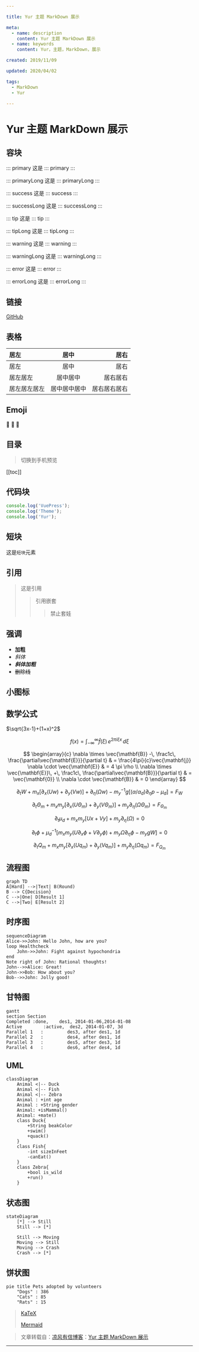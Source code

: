```yaml
---

title: Yur 主题 MarkDown 展示

meta:
  - name: description
    content: Yur 主题 MarkDown 展示
  - name: keywords
    content: Yur，主题，MarkDown，展示

created: 2019/11/09

updated: 2020/04/02

tags:
  - MarkDown
  - Yur

---
```


# Yur 主题 MarkDown 展示

## 容块

::: primary
这是 ::: primary
:::

::: primaryLong
这是 ::: primaryLong
:::

::: success
这是 ::: success
:::

::: successLong
这是 ::: successLong
:::

::: tip
这是 ::: tip
:::

::: tipLong
这是 ::: tipLong
:::

::: warning
这是 ::: warning
:::

::: warningLong
这是 ::: warningLong
:::

::: error
这是 ::: error
:::

::: errorLong
这是 ::: errorLong
:::

## 链接

[GitHub](https://github.com/lucifer103/vue-press)

## 表格

| 居左 | 居中 | 居右 |
| :- | :-: | -: |
| 居左 | 居中 | 居右 |
| 居左居左 | 居中居中 | 居右居右 |
| 居左居左居左 | 居中居中居中 | 居右居右居右 |

## Emoji

:tada: :100: :apple:

## 目录

> 切换到手机预览

[[toc]]

## 代码块

```js {1,3}
console.log('VuePress');
console.log('Theme');
console.log('Yur');
```

## 短块

这是`短块`元素

## 引用

> 这是引用
>> 引用嵌套
>>> 禁止套娃

## 强调

- **加粗**
- *斜体*
- ***斜体加粗***
- ~~删除线~~

## 小图标

<Icon name="tupian"></Icon>

<Icon name="chuandai-copy" color="#39c5bb"></Icon>

<Icon name="shuimian" size="2em"></Icon>

## 数学公式

$\sqrt{3x-1}+(1+x)^2$

$$ f(x) = \int _{-\infty}^\infty \hat f(\xi)\, e^{2 \pi i \xi x} \, d\xi$$

$$
\begin{array}{c}
\nabla \times \vec{\mathbf{B}} -\, \frac1c\, \frac{\partial\vec{\mathbf{E}}}{\partial t} &
= \frac{4\pi}{c}\vec{\mathbf{j}}    \nabla \cdot \vec{\mathbf{E}} & = 4 \pi \rho \\
\nabla \times \vec{\mathbf{E}}\, +\, \frac1c\, \frac{\partial\vec{\mathbf{B}}}{\partial t} & = \vec{\mathbf{0}} \\
\nabla \cdot \vec{\mathbf{B}} & = 0
\end{array}
$$

$$
\partial_t W + m_x[\partial_x(Uw) + \partial_y(Vw)] + \partial_\eta(\Omega w) - m^{-1}_y g [(\alpha / \alpha_d)\partial_\eta p - \mu_d] = F_W
\tag{2.20}
$$

$$ \partial_t \Theta_m + m_x m_y[\partial_x(U\Theta_m) + \partial_y(V\Theta_m)] + m_y\partial_\eta(\Omega\Theta_m) = F_{\Theta_m} \tag{2.21} $$

$$ \partial_t\mu_d + m_x m_y[Ux + Vy] + m_y\partial_\eta(\Omega) = 0 \tag{2.22} $$

$$ \partial_t\phi + \mu^{-1}_d [m_x m_y(U\partial_x\phi + V \partial_y\phi) + m_y\Omega\partial_\eta\phi-m_ygW] = 0 \tag{2.23} $$

$$ \partial_t Q_m + m_x m_y[\partial_x(Uq_m) + \partial_y(Vq_m)] + m_y\partial_\eta(\Omega q_m) = F_{Q_m} \tag{2.24} $$

## 流程图

```mermaid
graph TD
A[Hard] -->|Text| B(Round)
B --> C{Decision}
C -->|One| D[Result 1]
C -->|Two| E[Result 2]
```

## 时序图

```mermaid
sequenceDiagram
Alice->>John: Hello John, how are you?
loop Healthcheck
    John->>John: Fight against hypochondria
end
Note right of John: Rational thoughts!
John-->>Alice: Great!
John->>Bob: How about you?
Bob-->>John: Jolly good!
```

## 甘特图

```mermaid
gantt
section Section
Completed :done,    des1, 2014-01-06,2014-01-08
Active        :active,  des2, 2014-01-07, 3d
Parallel 1   :         des3, after des1, 1d
Parallel 2   :         des4, after des1, 1d
Parallel 3   :         des5, after des3, 1d
Parallel 4   :         des6, after des4, 1d
```

## UML

```mermaid
classDiagram
    Animal <|-- Duck
    Animal <|-- Fish
    Animal <|-- Zebra
    Animal : +int age
    Animal : +String gender
    Animal: +isMammal()
    Animal: +mate()
    class Duck{
        +String beakColor
        +swim()
        +quack()
    }
    class Fish{
        -int sizeInFeet
        -canEat()
    }
    class Zebra{
        +bool is_wild
        +run()
    }
```

## 状态图

```mermaid
stateDiagram
    [*] --> Still
    Still --> [*]

    Still --> Moving
    Moving --> Still
    Moving --> Crash
    Crash --> [*]
```

## 饼状图

```mermaid
pie title Pets adopted by volunteers
    "Dogs" : 386
    "Cats" : 85
    "Rats" : 15 
```

> [KaTeX](https://github.com/KaTeX/KaTeX)
>
> [Mermaid](https://github.com/knsv/mermaid)

> 文章转载自：[凉风有信博客](https://blog.cnguu.cn/)：[Yur 主题 MarkDown 展示](https://blog.cnguu.cn/other/yur-zhu-ti-markdown-zhan-shi.html)

---